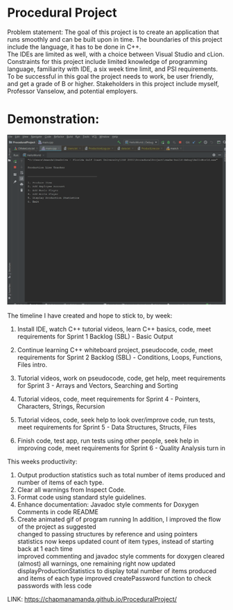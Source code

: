 # Procedural Project 
Problem statement: 
The goal of this project is to create an application that runs smoothly and can be built upon in time. 
The boundaries of this project include the language, it has to be done in C++.  
The IDEs are limited as well, with a choice between Visual Studio and cLion.  
Constraints for this project include limited knowledge of programming language, familiarity with IDE, 
a six week time limit, and PSI requirements. 
To be successful in this goal the project needs to work, be user friendly, and get a grade of B or higher. 
Stakeholders in this project include myself, Professor Vanselow, and potential employers. 

# Demonstration:
![](proceduralprojectgif.gif)


The timeline I have created and hope to stick to, by week: 

1. Install IDE, watch C++ tutorial videos, learn C++ basics, code, meet requirements for Sprint 1 Backlog (SBL) - Basic Output 

2. Continue learning C++ whiteboard project, pseudocode, code, meet requirements for Sprint 2 Backlog (SBL) - Conditions, Loops, Functions, Files intro.  

3. Tutorial videos, work on pseudocode, code, get help, meet requirements for Sprint 3 - Arrays and Vectors, Searching and Sorting 

4. Tutorial videos, code, meet requirements for Sprint 4 - Pointers, Characters, Strings, Recursion 

5. Tutorial videos, code, seek help to look over/improve code, run tests, meet requirements for Sprint 5 - Data Structures, Structs, Files

6. Finish code, test app, run tests using other people, seek help in improving code, meet requirements for Sprint 6 - Quality Analysis turn in 

This weeks productivity: 
1. Output production statistics such as total number of items produced and number of items of each type. 
2. Clear all warnings from Inspect Code. 
3. Format code using standard style guidelines. 
4. Enhance documentation: 
    Javadoc style comments for Doxygen 
    Comments in code 
    README 
5. Create animated gif of program running 
In addition, I improved the flow of the project as suggested   
changed to passing structures by reference and using pointers   
statistics now keeps updated count of item types, instead of starting back at 1 each time  
improved commenting and javadoc style comments for doxygen 
cleared (almost) all warnings, one remaining right now
updated displayProductionStatistics to display total number of items produced and items of each type
improved createPassword function to check passwords with less code


LINK:  https://chapmanamanda.github.io/ProceduralProject/  
